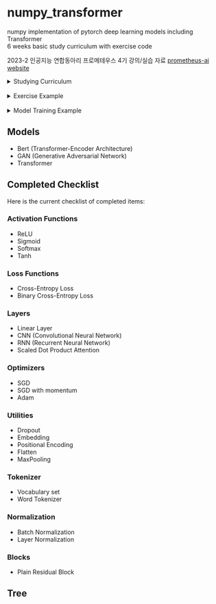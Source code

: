 # numpy_transformer
numpy implementation of pytorch deep learning models including Transformer \
6 weeks basic study curriculum with exercise code

2023-2 인공지능 연합동아리 프로메테우스 4기 강의/실습 자료
[prometheus-ai website](https://prometheus-ai.net/about)

<details>
    <summary> Studying Curriculum </summary>

## **Week 1 - Basis**
- **Topic** 
  - Activation Functions (ReLU, Sigmoid)
  - Loss Functions (Cross-Entropy, Binary Cross-Entropy)
  - Linear Layer
- **Week 1 Exercise**
  - Compare NumPy implementation with Torch functions

## **Week 2 - CNN**
- **Topic**
  - Convolution Layer (2D)
  - MaxPooling (2D)
  - Flatten Layer
- **Week 2 Exercise**
  - Compare NumPy/Torch model accuracy with Linear/CNN models

## **Week 3 - Optimizer/Embedding**
- **Topic**
  - Dropout
  - Embedding
  - Positional Encoding
  - Optimizers (SGD, momentum, Adam)
- **Week 3 Exercise**
  - Compare NumPy model accuracy with different Optimizers

## **Week 4 - RNN/Tokenizer**
- **Topic**
  - RNN
  - Word Tokenzizer
- **Week 4 Exercise**
  - Train an RNN model using a word tokenizer and monitor only the loss decline.

## **Week 5 - Normalization/Residual Block**
- **Topic**
  - LayerNorm
  - BatchNorm
- **Week 5 Exercise**
  - compare w/wo Normalization Layers in terms of converge speed/accuracy

## **Week 6 - Attention**
- **Topic**
  - Attention
- **Week 6 Exercise**
  - Visualize Attention layer
  - Visualize Masked Attention map

</details>

</br>

<details>
  <summary> Exercise Example </summary>

  ![exercise_example](https://github.com/naye971012/numpy_transformer/assets/74105909/d78da2df-b736-4978-84ed-c4fc68dd9815)
</details>

</br>

<details>
  <summary> Model Training Example </summary>

### 1. **BERT (Transformer-Encoder archicture)** <a name="bert"></a>
- I've trained on the "Abirate/english_quotes" dataset, containing around 3000 sentences.
- Example data:
```
'“Be yourself; everyone else is already taken.”' 
```

</br>

- Experiment step
```python
    1. Preprocessed using a word tokenizer.
    2. Trained a numpy-based BERT model.
    3. Trained a torch-based BERT model.
    4. Compared the two models based on their train/validation loss decline.
```

</br>

- Training Arguments ( model size: 9M )
```yaml
    Training Arguments:
    - Batch Size: 6
    - Learning Rate: 0.001
    - Epochs: 20

    BERT Model Arguments:
    - Number of Blocks: 6
    - Maximum Sentence Length: 50
    - Embedding Layer Dimension: 256
    - Number of Heads for Self-Attention: 4
```

</br>

- **Since training a language model on a CPU takes a considerable amount of time, I monitored the loss decline without full training.**

- Bert implemented by torch
![th_bert](https://github.com/naye971012/numpy_transformer/assets/74105909/5b9351d3-7b77-4621-9cff-680a5a92cfb4)

- Bert implemented by numpy
![np_bert](https://github.com/naye971012/numpy_transformer/assets/74105909/41913c50-031e-47bc-8162-b974710b5c88)

</details>

## Models
- Bert (Transformer-Encoder Architecture)
- GAN (Generative Adversarial Network)
- Transformer

## Completed Checklist

Here is the current checklist of completed items:

### Activation Functions
- ReLU
- Sigmoid
- Softmax
- Tanh

### Loss Functions
- Cross-Entropy Loss
- Binary Cross-Entropy Loss

### Layers
- Linear Layer
- CNN (Convolutional Neural Network)
- RNN (Recurrent Neural Network)
- Scaled Dot Product Attention

### Optimizers
- SGD
- SGD with momentum
- Adam

### Utilities
- Dropout
- Embedding
- Positional Encoding
- Flatten
- MaxPooling

### Tokenizer
- Vocabulary set
- Word Tokenizer

### Normalization
- Batch Normalization
- Layer Normalization

### Blocks
- Plain Residual Block



## Tree
```

```